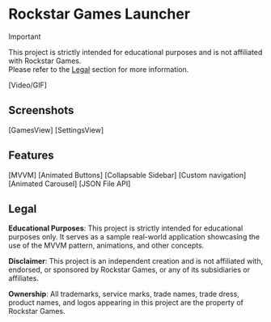 # Rockstar Games Launcher

> [!IMPORTANT]
> This project is strictly intended for educational purposes and is not affiliated with Rockstar Games.  
> Please refer to the [Legal](#Legal) section for more information.

[Video/GIF]

## Screenshots

[GamesView]
[SettingsView]

## Features

[MVVM]
[Animated Buttons]
[Collapsable Sidebar]
[Custom navigation]
[Animated Carousel]
[JSON File API]

## Legal

**Educational Purposes**: This project is strictly intended for educational purposes only. It serves as a sample real-world application showcasing the use of the MVVM pattern, animations, and other concepts.

**Disclaimer**: This project is an independent creation and is not affiliated with, endorsed, or sponsored by Rockstar Games, or any of its subsidiaries or affiliates.

**Ownership**: All trademarks, service marks, trade names, trade dress, product names, and logos appearing in this project are the property of Rockstar Games.
